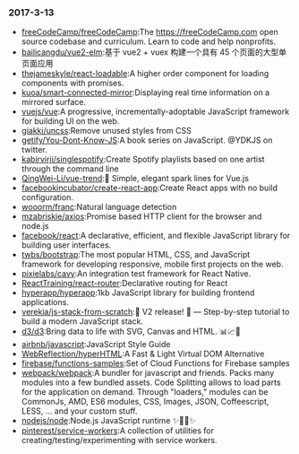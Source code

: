 ### 2017-3-13 
* [freeCodeCamp/freeCodeCamp](https://github.com//freeCodeCamp/freeCodeCamp):The https://freeCodeCamp.com open source codebase and curriculum. Learn to code and help nonprofits. 
* [bailicangdu/vue2-elm](https://github.com//bailicangdu/vue2-elm):基于 vue2 + vuex 构建一个具有 45 个页面的大型单页面应用 
* [thejameskyle/react-loadable](https://github.com//thejameskyle/react-loadable):A higher order component for loading components with promises. 
* [kuoa/smart-connected-mirror](https://github.com//kuoa/smart-connected-mirror):Displaying real time information on a mirrored surface. 
* [vuejs/vue](https://github.com//vuejs/vue):A progressive, incrementally-adoptable JavaScript framework for building UI on the web. 
* [giakki/uncss](https://github.com//giakki/uncss):Remove unused styles from CSS 
* [getify/You-Dont-Know-JS](https://github.com//getify/You-Dont-Know-JS):A book series on JavaScript. @YDKJS on twitter. 
* [kabirvirji/singlespotify](https://github.com//kabirvirji/singlespotify):Create Spotify playlists based on one artist through the command line 
* [QingWei-Li/vue-trend](https://github.com//QingWei-Li/vue-trend):🌈 Simple, elegant spark lines for Vue.js 
* [facebookincubator/create-react-app](https://github.com//facebookincubator/create-react-app):Create React apps with no build configuration. 
* [wooorm/franc](https://github.com//wooorm/franc):Natural language detection 
* [mzabriskie/axios](https://github.com//mzabriskie/axios):Promise based HTTP client for the browser and node.js 
* [facebook/react](https://github.com//facebook/react):A declarative, efficient, and flexible JavaScript library for building user interfaces. 
* [twbs/bootstrap](https://github.com//twbs/bootstrap):The most popular HTML, CSS, and JavaScript framework for developing responsive, mobile first projects on the web. 
* [pixielabs/cavy](https://github.com//pixielabs/cavy):An integration test framework for React Native. 
* [ReactTraining/react-router](https://github.com//ReactTraining/react-router):Declarative routing for React 
* [hyperapp/hyperapp](https://github.com//hyperapp/hyperapp):1kb JavaScript library for building frontend applications. 
* [verekia/js-stack-from-scratch](https://github.com//verekia/js-stack-from-scratch):🎉 V2 release! 🎉 — Step-by-step tutorial to build a modern JavaScript stack. 
* [d3/d3](https://github.com//d3/d3):Bring data to life with SVG, Canvas and HTML. 📊📈🎉 
* [airbnb/javascript](https://github.com//airbnb/javascript):JavaScript Style Guide 
* [WebReflection/hyperHTML](https://github.com//WebReflection/hyperHTML):A Fast & Light Virtual DOM Alternative 
* [firebase/functions-samples](https://github.com//firebase/functions-samples):Set of Cloud Functions for Firebase samples 
* [webpack/webpack](https://github.com//webpack/webpack):A bundler for javascript and friends. Packs many modules into a few bundled assets. Code Splitting allows to load parts for the application on demand. Through "loaders," modules can be CommonJs, AMD, ES6 modules, CSS, Images, JSON, Coffeescript, LESS, ... and your custom stuff. 
* [nodejs/node](https://github.com//nodejs/node):Node.js JavaScript runtime ✨🐢🚀✨ 
* [pinterest/service-workers](https://github.com//pinterest/service-workers):A collection of utilities for creating/testing/experimenting with service workers. 
